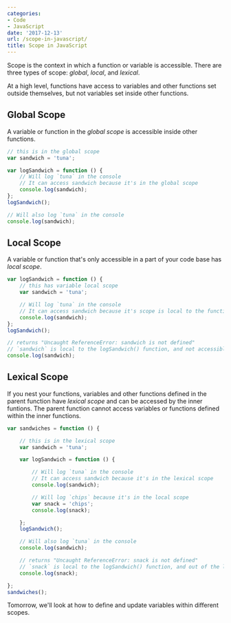 ```yaml
---
categories:
- Code
- JavaScript
date: '2017-12-13'
url: /scope-in-javascript/
title: Scope in JavaScript
---
```


Scope is the context in which a function or variable is accessible. There are three types of scope: *global*, *local*, and *lexical*.

At a high level, functions have access to variables and other functions set outside themselves, but not variables set inside other functions.

## Global Scope

A variable or function in the *global scope* is accessible inside other functions.

```javascript
// this is in the global scope
var sandwich = 'tuna';

var logSandwich = function () {
	// Will log `tuna` in the console
	// It can access sandwich because it's in the global scope
	console.log(sandwich);
};
logSandwich();

// Will also log `tuna` in the console
console.log(sandwich);
```

## Local Scope

A variable or function that's only accessible in a part of your code base has *local scope*.

```javascript
var logSandwich = function () {
	// this has variable local scope
	var sandwich = 'tuna';

	// Will log `tuna` in the console
	// It can access sandwich because it's scope is local to the function
	console.log(sandwich);
};
logSandwich();

// returns "Uncaught ReferenceError: sandwich is not defined"
// `sandwich` is local to the logSandwich() function, and not accessible here
console.log(sandwich);
```

## Lexical Scope

If you nest your functions, variables and other functions defined in the parent function have *lexical scope* and can be accessed by the inner funtions. The parent function cannot access variables or functions defined within the inner functions.

```javascript
var sandwiches = function () {

	// this is in the lexical scope
	var sandwich = 'tuna';

	var logSandwich = function () {

		// Will log `tuna` in the console
		// It can access sandwich because it's in the lexical scope
		console.log(sandwich);

		// Will log `chips` because it's in the local scope
		var snack = 'chips';
		console.log(snack);

	};
	logSandwich();

	// Will also log `tuna` in the console
	console.log(sandwich);

	// returns "Uncaught ReferenceError: snack is not defined"
	// `snack` is local to the logSandwich() function, and out of the lexical scope
	console.log(snack);

};
sandwiches();
```

Tomorrow, we'll look at how to define and update variables within different scopes.
